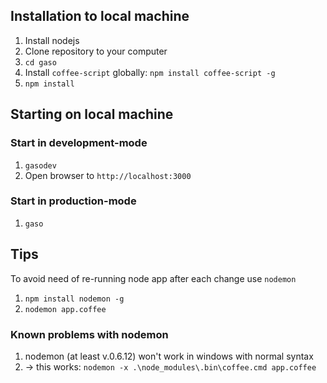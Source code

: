 
## Installation to local machine

1. Install nodejs
1. Clone repository to your computer
1. `cd gaso`
1. Install `coffee-script` globally: `npm install coffee-script -g`
1. `npm install`

## Starting on local machine

### Start in development-mode
1. `gasodev`
1. Open browser to `http://localhost:3000`

### Start in production-mode
1. `gaso`

## Tips

To avoid need of re-running node app after each change use `nodemon`
  1. `npm install nodemon -g`
  1. `nodemon app.coffee`

### Known problems with nodemon
  1. nodemon (at least v.0.6.12) won't work in windows with normal syntax
  1. -> this works: `nodemon -x .\node_modules\.bin\coffee.cmd app.coffee`
